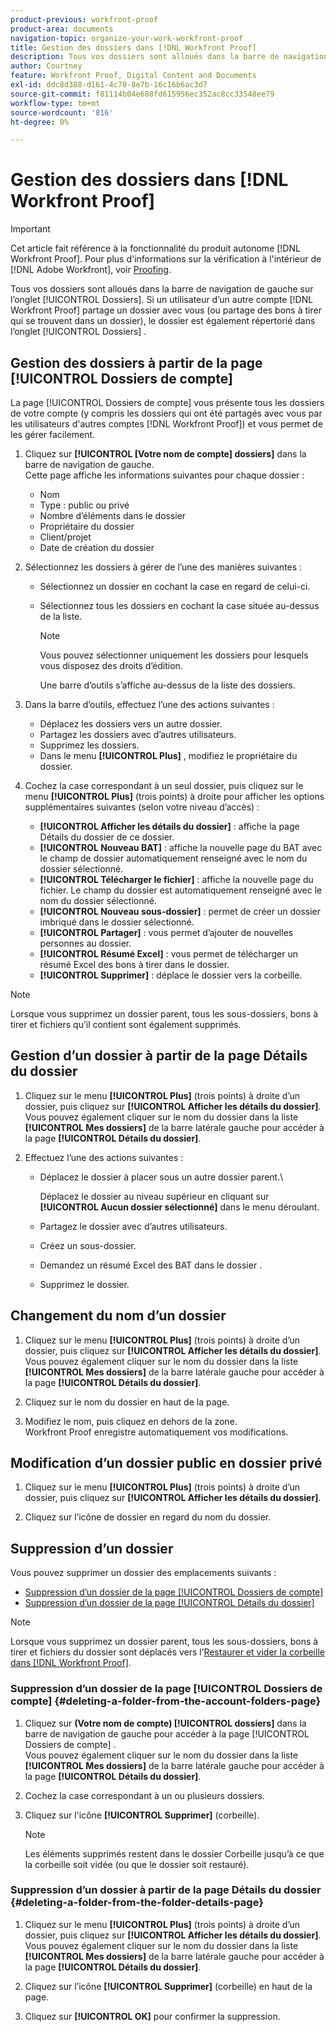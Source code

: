 ```yaml
---
product-previous: workfront-proof
product-area: documents
navigation-topic: organize-your-work-workfront-proof
title: Gestion des dossiers dans [!DNL Workfront Proof]
description: Tous vos dossiers sont alloués dans la barre de navigation de gauche sur l’onglet [!UICONTROL Dossiers]. Si un utilisateur d’un autre compte  [!DNL Workfront Proof] partage un dossier avec vous (ou partage des bons à tirer qui se trouvent dans un dossier), le dossier est également répertorié dans l’onglet [!UICONTROL Dossiers] .
author: Courtney
feature: Workfront Proof, Digital Content and Documents
exl-id: ddc8d388-d161-4c70-8e7b-16c16b6ac3d7
source-git-commit: f81114b04e688fd615956ec352ac8cc33548ee79
workflow-type: tm+mt
source-wordcount: '816'
ht-degree: 0%

---
```


# Gestion des dossiers dans [!DNL Workfront Proof]

>[!IMPORTANT]
>
>Cet article fait référence à la fonctionnalité du produit autonome [!DNL Workfront Proof]. Pour plus d&#39;informations sur la vérification à l&#39;intérieur de [!DNL Adobe Workfront], voir [Proofing](../../../review-and-approve-work/proofing/proofing.md).

Tous vos dossiers sont alloués dans la barre de navigation de gauche sur l’onglet [!UICONTROL Dossiers]. Si un utilisateur d’un autre compte [!DNL Workfront Proof] partage un dossier avec vous (ou partage des bons à tirer qui se trouvent dans un dossier), le dossier est également répertorié dans l’onglet [!UICONTROL Dossiers] .

## Gestion des dossiers à partir de la page [!UICONTROL Dossiers de compte]

La page [!UICONTROL Dossiers de compte] vous présente tous les dossiers de votre compte (y compris les dossiers qui ont été partagés avec vous par les utilisateurs d&#39;autres comptes [!DNL Workfront Proof]) et vous permet de les gérer facilement.

1. Cliquez sur **[!UICONTROL [Votre nom de compte] dossiers]** dans la barre de navigation de gauche.\
   Cette page affiche les informations suivantes pour chaque dossier :

   * Nom
   * Type : public ou privé
   * Nombre d’éléments dans le dossier
   * Propriétaire du dossier
   * Client/projet
   * Date de création du dossier

1. Sélectionnez les dossiers à gérer de l’une des manières suivantes :

   * Sélectionnez un dossier en cochant la case en regard de celui-ci.
   * Sélectionnez tous les dossiers en cochant la case située au-dessus de la liste.

     >[!NOTE]
     >
     >Vous pouvez sélectionner uniquement les dossiers pour lesquels vous disposez des droits d’édition.

     Une barre d’outils s’affiche au-dessus de la liste des dossiers.

1. Dans la barre d’outils, effectuez l’une des actions suivantes :

   * Déplacez les dossiers vers un autre dossier.
   * Partagez les dossiers avec d’autres utilisateurs.
   * Supprimez les dossiers.
   * Dans le menu **[!UICONTROL Plus]** , modifiez le propriétaire du dossier.

1. Cochez la case correspondant à un seul dossier, puis cliquez sur le menu **[!UICONTROL Plus]** (trois points) à droite pour afficher les options supplémentaires suivantes (selon votre niveau d’accès) :

   * **[!UICONTROL Afficher les détails du dossier]** : affiche la page Détails du dossier de ce dossier.
   * **[!UICONTROL Nouveau BAT]** : affiche la nouvelle page du BAT avec le champ de dossier automatiquement renseigné avec le nom du dossier sélectionné.
   * **[!UICONTROL Télécharger le fichier]** : affiche la nouvelle page du fichier. Le champ du dossier est automatiquement renseigné avec le nom du dossier sélectionné.
   * **[!UICONTROL Nouveau sous-dossier]** : permet de créer un dossier imbriqué dans le dossier sélectionné.
   * **[!UICONTROL Partager]** : vous permet d’ajouter de nouvelles personnes au dossier.
   * **[!UICONTROL Résumé Excel]** : vous permet de télécharger un résumé Excel des bons à tirer dans le dossier.
   * **[!UICONTROL Supprimer]** : déplace le dossier vers la corbeille.

>[!NOTE]
>
>Lorsque vous supprimez un dossier parent, tous les sous-dossiers, bons à tirer et fichiers qu’il contient sont également supprimés.

## Gestion d’un dossier à partir de la page Détails du dossier

1. Cliquez sur le menu **[!UICONTROL Plus]** (trois points) à droite d’un dossier, puis cliquez sur **[!UICONTROL Afficher les détails du dossier]**.\
   Vous pouvez également cliquer sur le nom du dossier dans la liste **[!UICONTROL Mes dossiers]** de la barre latérale gauche pour accéder à la page **[!UICONTROL Détails du dossier]**.

1. Effectuez l’une des actions suivantes :

   * Déplacez le dossier à placer sous un autre dossier parent.\

     Déplacez le dossier au niveau supérieur en cliquant sur **[!UICONTROL Aucun dossier sélectionné]** dans le menu déroulant.

   * Partagez le dossier avec d’autres utilisateurs.
   * Créez un sous-dossier.
   * Demandez un résumé Excel des BAT dans le dossier .
   * Supprimez le dossier.

## Changement du nom d’un dossier

1. Cliquez sur le menu **[!UICONTROL Plus]** (trois points) à droite d’un dossier, puis cliquez sur **[!UICONTROL Afficher les détails du dossier]**.\
   Vous pouvez également cliquer sur le nom du dossier dans la liste **[!UICONTROL Mes dossiers]** de la barre latérale gauche pour accéder à la page **[!UICONTROL Détails du dossier]**.

1. Cliquez sur le nom du dossier en haut de la page.
1. Modifiez le nom, puis cliquez en dehors de la zone.\
   Workfront Proof enregistre automatiquement vos modifications.

## Modification d’un dossier public en dossier privé

1. Cliquez sur le menu **[!UICONTROL Plus]** (trois points) à droite d’un dossier, puis cliquez sur **[!UICONTROL Afficher les détails du dossier]**.

1. Cliquez sur l’icône de dossier en regard du nom du dossier.

## Suppression d’un dossier

Vous pouvez supprimer un dossier des emplacements suivants :

* [Suppression d’un dossier de la page [!UICONTROL Dossiers de compte]](#deleting-a-folder-from-the-account-folders-page)
* [Suppression d’un dossier de la page [!UICONTROL Détails du dossier]](#deleting-a-folder-from-the-folder-details-page)

>[!NOTE]
>
>Lorsque vous supprimez un dossier parent, tous les sous-dossiers, bons à tirer et fichiers du dossier sont déplacés vers l’[Restaurer et vider la corbeille dans [!DNL Workfront Proof]](../../../workfront-proof/wp-work-proofsfiles/manage-your-work/restore-and-empty-trash.md).

### Suppression d’un dossier de la page [!UICONTROL Dossiers de compte] {#deleting-a-folder-from-the-account-folders-page}

1. Cliquez sur **(Votre nom de compte) [!UICONTROL dossiers]** dans la barre de navigation de gauche pour accéder à la page [!UICONTROL Dossiers de compte] .\
   Vous pouvez également cliquer sur le nom du dossier dans la liste **[!UICONTROL Mes dossiers]** de la barre latérale gauche pour accéder à la page **[!UICONTROL Détails du dossier]**.

1. Cochez la case correspondant à un ou plusieurs dossiers.
1. Cliquez sur l&#39;icône **[!UICONTROL Supprimer]** (corbeille).

   >[!NOTE]
   >
   >Les éléments supprimés restent dans le dossier Corbeille jusqu’à ce que la corbeille soit vidée (ou que le dossier soit restauré).

### Suppression d’un dossier à partir de la page Détails du dossier {#deleting-a-folder-from-the-folder-details-page}

1. Cliquez sur le menu **[!UICONTROL Plus]** (trois points) à droite d’un dossier, puis cliquez sur **[!UICONTROL Afficher les détails du dossier]**.\
   Vous pouvez également cliquer sur le nom du dossier dans la liste **[!UICONTROL Mes dossiers]** de la barre latérale gauche pour accéder à la page **[!UICONTROL Détails du dossier]**.

1. Cliquez sur l’icône **[!UICONTROL Supprimer]** (corbeille) en haut de la page.
1. Cliquez sur **[!UICONTROL OK]** pour confirmer la suppression.
